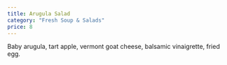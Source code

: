 ```yaml
---
title: Arugula Salad
category: "Fresh Soup & Salads"
price: 8
---
```

Baby arugula, tart apple, vermont goat cheese, balsamic vinaigrette, fried egg.